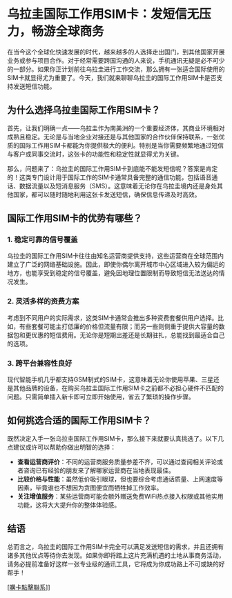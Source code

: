 # 乌拉圭国际工作用SIM卡：发短信无压力，畅游全球商务

在当今这个全球化快速发展的时代，越来越多的人选择走出国门，到其他国家开展业务或参与项目合作。对于经常需要跨国沟通的人来说，手机通讯无疑是必不可少的一部分。如果你正计划前往乌拉圭进行工作交流，那么拥有一张适合国际使用的SIM卡就显得尤为重要了。今天，我们就来聊聊乌拉圭的国际工作用SIM卡是否支持发送短信功能。

## 为什么选择乌拉圭国际工作用SIM卡？

首先，让我们明确一点——乌拉圭作为南美洲的一个重要经济体，其商业环境相对成熟且稳定。无论是与当地企业对接还是与其他国家的合作伙伴保持联系，一张优质的国际工作用SIM卡都能为你提供极大的便利。特别是当你需要频繁地通过短信与客户或同事交流时，这张卡的功能性和稳定性就显得尤为关键。

那么，问题来了：乌拉圭的国际工作用SIM卡到底能不能发短信呢？答案是肯定的！这类专门设计用于国际工作的SIM卡通常具备完整的通信功能，包括语音通话、数据流量以及短消息服务（SMS）。这意味着无论你在乌拉圭境内还是身处其他国家，都可以随时随地利用这张卡发送短信，确保信息传递及时高效。

## 国际工作用SIM卡的优势有哪些？

### 1. 稳定可靠的信号覆盖
乌拉圭的国际工作用SIM卡往往由知名运营商提供支持，这些运营商在全球范围内建立了广泛的网络基础设施。因此，即使你偶尔离开城市中心区域进入较为偏远的地方，也能享受到稳定的信号覆盖，避免因地理位置限制而导致短信无法送达的情况发生。

### 2. 灵活多样的资费方案
考虑到不同用户的实际需求，这类SIM卡通常会推出多种资费套餐供用户选择。比如，有些套餐可能主打低廉的价格但流量有限；而另一些则侧重于提供大容量的数据包和更优惠的短信费用。无论你是短期出差还是长期驻扎，总能找到最适合自己的选项。

### 3. 跨平台兼容性良好
现代智能手机几乎都支持GSM制式的SIM卡，这意味着无论你使用苹果、三星还是其他品牌的设备，在购买乌拉圭国际工作用SIM卡之前都不必担心硬件不匹配的问题。只需简单插入新卡即可立即开始使用，省去了繁琐的操作步骤。

## 如何挑选合适的国际工作用SIM卡？

既然决定入手一张乌拉圭国际工作用SIM卡，那么接下来就要认真挑选了。以下几点建议或许可以帮助你做出明智的选择：

- **查看运营商评价**：不同的运营商服务质量参差不齐，可以通过查阅相关评论或者咨询已有经验的朋友来了解哪家运营商在当地表现最佳。
- **比较价格与性能**：虽然低价吸引眼球，但也要综合考虑通话质量、上网速度等因素，毕竟谁也不想因为贪图便宜而牺牲掉工作效率。
- **关注增值服务**：某些运营商可能会额外赠送免费WiFi热点接入权限或其他实用功能，这将大大提升你的整体体验感。

## 结语

总而言之，乌拉圭的国际工作用SIM卡完全可以满足发送短信的需求，并且还拥有诸多其他优点等待你去发现。如果你即将踏上这片充满机遇的土地从事商务活动，请务必提前准备好这样一张专业级的通讯工具，它将成为你成功路上不可或缺的好帮手！

[[購卡點擊聯系](https://t.me/s/SXDXQF)]]